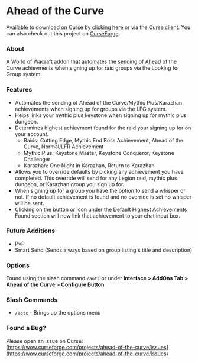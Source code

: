 # Ahead of the Curve

Available to download on Curse by clicking [here](https://mods.curse.com/addons/wow/258441-ahead-of-the-curve) or via the [Curse client](https://www.curse.com/). You can also check out this project on [CurseForge](https://wow.curseforge.com/projects/ahead-of-the-curve).

### About

A World of Wacraft addon that automates the sending of Ahead of the Curve achievments when signing up for raid groups via the Looking for Group system.

### Features

- Automates the sending of Ahead of the Curve/Mythic Plus/Karazhan achievements when signing up for groups via the LFG system.
- Helps links your mythic plus keystone when signing up for mythic plus dungeon.
- Determines highest achievment found for the raid your signing up for on your account.
    - Raids: Cutting Edge, Mythic End Boss Achievement, Ahead of the Curve, Normal/LFR Achievement
    - Mythic Plus: Keystone Master, Keystone Conqueror, Keystone Challenger
    - Karazhan: One Night in Karazhan, Return to Karazhan
- Allows you to override defaults by picking any achievement you have completed. This override will send for any Legion raid, mythic plus dungeon, or Karazhan group you sign up for.
- When signing up for a group you have the option to send a whisper or not. If no default achievement is found and no override is set no whisper will be sent.
- Clicking on the button or icon under the Default Highest Achievements Found section will now link that achievement to your chat input box.

### Future Additions

- PvP
- Smart Send (Sends always based on group listing's title and description)

### Options

Found using the slash command `/aotc` or under **Interface > AddOns Tab > Ahead of the Curve > Configure Button**

### Slash Commands

- `/aotc` - Brings up the options menu

### Found a Bug?

Please open an issue on Curse: [https://wow.curseforge.com/projects/ahead-of-the-curve/issues](https://wow.curseforge.com/projects/ahead-of-the-curve/issues)
